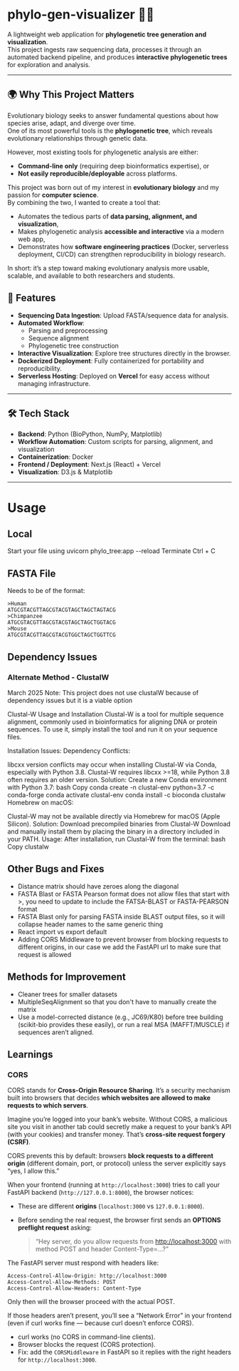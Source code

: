 # phylo-gen-visualizer 🧬🌳

A lightweight web application for **phylogenetic tree generation and visualization**.  
This project ingests raw sequencing data, processes it through an automated backend pipeline, and produces **interactive phylogenetic trees** for exploration and analysis.

---

## 🌍 Why This Project Matters

Evolutionary biology seeks to answer fundamental questions about how species arise, adapt, and diverge over time.  
One of its most powerful tools is the **phylogenetic tree**, which reveals evolutionary relationships through genetic data.

However, most existing tools for phylogenetic analysis are either:

- **Command-line only** (requiring deep bioinformatics expertise), or
- **Not easily reproducible/deployable** across platforms.

This project was born out of my interest in **evolutionary biology** and my passion for **computer science**.  
By combining the two, I wanted to create a tool that:

- Automates the tedious parts of **data parsing, alignment, and visualization**,
- Makes phylogenetic analysis **accessible and interactive** via a modern web app,
- Demonstrates how **software engineering practices** (Docker, serverless deployment, CI/CD) can strengthen reproducibility in biology research.

In short: it’s a step toward making evolutionary analysis more usable, scalable, and available to both researchers and students.

## 🚀 Features

- **Sequencing Data Ingestion**: Upload FASTA/sequence data for analysis.
- **Automated Workflow**:
  - Parsing and preprocessing
  - Sequence alignment
  - Phylogenetic tree construction
- **Interactive Visualization**: Explore tree structures directly in the browser.
- **Dockerized Deployment**: Fully containerized for portability and reproducibility.
- **Serverless Hosting**: Deployed on **Vercel** for easy access without managing infrastructure.

---

## 🛠️ Tech Stack

- **Backend**: Python (BioPython, NumPy, Matplotlib)
- **Workflow Automation**: Custom scripts for parsing, alignment, and visualization
- **Containerization**: Docker
- **Frontend / Deployment**: Next.js (React) + Vercel
- **Visualization**: D3.js & Matplotlib

---

<!-- ## 📦 Installation (Local)

Clone the repo and spin it up using Docker:

````bash
git clone https://github.com/your-username/phylo-gen-visualizer.git
cd phylo-gen-visualizer
docker build -t phylo-gen .
docker run -p 8000:8000 phylo-gen


## [IN PROGRESS]

This is a [Next.js](https://nextjs.org) project bootstrapped with [`create-next-app`](https://nextjs.org/docs/app/api-reference/cli/create-next-app).

## Getting Started

First, run the development server:

```bash
npm run dev
# or
yarn dev
# or
pnpm dev
# or
bun dev
````

Open [http://localhost:3000](http://localhost:3000) with your browser to see the result.

You can start editing the page by modifying `app/page.tsx`. The page auto-updates as you edit the file.

This project uses [`next/font`](https://nextjs.org/docs/app/building-your-application/optimizing/fonts) to automatically optimize and load [Geist](https://vercel.com/font), a new font family for Vercel.

## Learn More

To learn more about Next.js, take a look at the following resources:

- [Next.js Documentation](https://nextjs.org/docs) - learn about Next.js features and API.
- [Learn Next.js](https://nextjs.org/learn) - an interactive Next.js tutorial.

You can check out [the Next.js GitHub repository](https://github.com/vercel/next.js) - your feedback and contributions are welcome!

## Deploy on Vercel

The easiest way to deploy your Next.js app is to use the [Vercel Platform](https://vercel.com/new?utm_medium=default-template&filter=next.js&utm_source=create-next-app&utm_campaign=create-next-app-readme) from the creators of Next.js.

Check out our [Next.js deployment documentation](https://nextjs.org/docs/app/building-your-application/deploying) for more details. -->

# Usage

## Local

Start your file using uvicorn phylo_tree:app --reload
Terminate Ctrl + C

## FASTA File

Needs to be of the format:

```
>Human
ATGCGTACGTTAGCGTACGTAGCTAGCTAGTACG
>Chimpanzee
ATGCGTACGTTAGCGTACGTAGCTAGCTGGTACG
>Mouse
ATGCGTACGTTAGCGTACGTGGCTAGCTGGTTCG
```

## Dependency Issues

### Alternate Method - ClustalW

March 2025
Note: This project does not use clustalW because of dependency issues but it is a viable option

Clustal-W Usage and Installation
Clustal-W is a tool for multiple sequence alignment, commonly used in bioinformatics for aligning DNA or protein sequences. To use it, simply install the tool and run it on your sequence files.

Installation Issues:
Dependency Conflicts:

libcxx version conflicts may occur when installing Clustal-W via Conda, especially with Python 3.8. Clustal-W requires libcxx >=18, while Python 3.8 often requires an older version.
Solution: Create a new Conda environment with Python 3.7:
bash
Copy
conda create -n clustal-env python=3.7 -c conda-forge
conda activate clustal-env
conda install -c bioconda clustalw
Homebrew on macOS:

Clustal-W may not be available directly via Homebrew for macOS (Apple Silicon).
Solution: Download precompiled binaries from Clustal-W Download and manually install them by placing the binary in a directory included in your PATH.
Usage:
After installation, run Clustal-W from the terminal:
bash
Copy
clustalw

## Other Bugs and Fixes

- Distance matrix should have zeroes along the diagonal
- FASTA Blast or FASTA Pearson format does not allow files that start with >, you need to update to include the FATSA-BLAST or FASTA-PEARSON format
- FASTA Blast only for parsing FASTA inside BLAST output files, so it will collapse header names to the same generic thing
- React import vs export default
- Adding CORS Middleware to prevent browser from blocking requests to different origins, in our case we add the FastAPI url to make sure that request is allowed

## Methods for Improvement

- Cleaner trees for smaller datasets
- MultipleSeqAlignment so that you don't have to manually create the matrix
- Use a model-corrected distance (e.g., JC69/K80) before tree building (scikit-bio provides these easily), or run a real MSA (MAFFT/MUSCLE) if sequences aren’t aligned.

## Learnings

### CORS

CORS stands for **Cross-Origin Resource Sharing**. It’s a security mechanism built into browsers that decides **which websites are allowed to make requests to which servers**.

Imagine you’re logged into your bank’s website. Without CORS, a malicious site you visit in another tab could secretly make a request to your bank’s API (with your cookies) and transfer money. That’s **cross-site request forgery (CSRF)**.

CORS prevents this by default: browsers **block requests to a different origin** (different domain, port, or protocol) unless the server explicitly says “yes, I allow this.”

When your frontend (running at `http://localhost:3000`) tries to call your FastAPI backend (`http://127.0.0.1:8000`), the browser notices:

- These are different **origins** (`localhost:3000` vs `127.0.0.1:8000`).
- Before sending the real request, the browser first sends an **OPTIONS preflight request** asking:

  > “Hey server, do you allow requests from [http://localhost:3000](http://localhost:3000) with method POST and header Content-Type=…?”

The FastAPI server must respond with headers like:

```
Access-Control-Allow-Origin: http://localhost:3000
Access-Control-Allow-Methods: POST
Access-Control-Allow-Headers: Content-Type
```

Only then will the browser proceed with the actual POST.

If those headers aren’t present, you’ll see a “Network Error” in your frontend (even if curl works fine — because curl doesn’t enforce CORS).

- curl works (no CORS in command-line clients).
- Browser blocks the request (CORS protection).
- Fix: add the `CORSMiddleware` in FastAPI so it replies with the right headers for `http://localhost:3000`.
